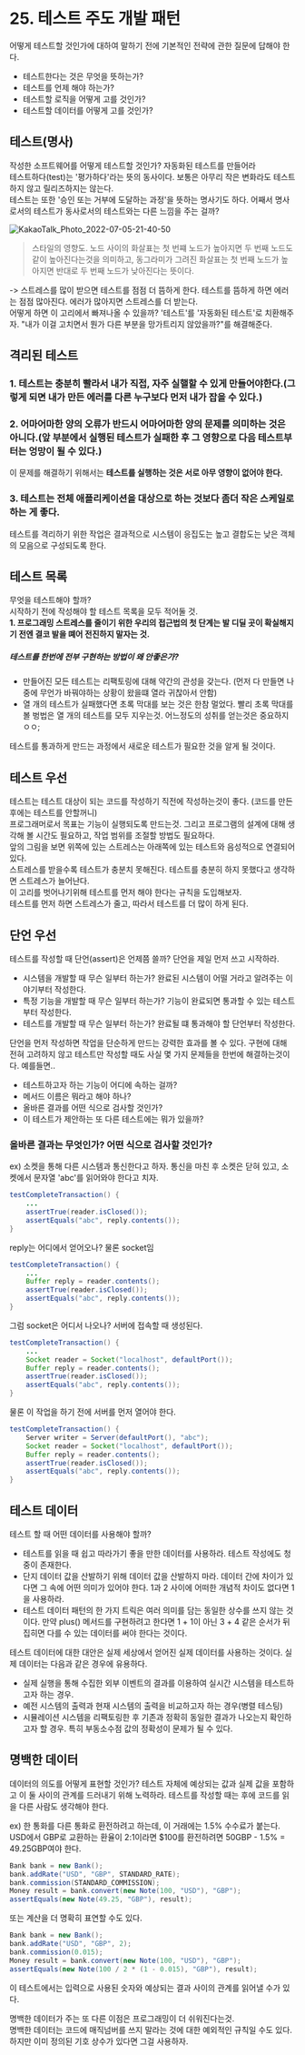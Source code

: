 # 25. 테스트 주도 개발 패턴

어떻게 테스트할 것인가에 대하여 말하기 전에 기본적인 전략에 관한 질문에 답해야 한다.
 - 테스트한다는 것은 무엇을 뜻하는가?
 - 테스트를 언제 해야 하는가?
 - 테스트할 로직을 어떻게 고를 것인가?
 - 테스트할 데이터를 어떻게 고를 것인가?

## 테스트(명사)
작성한 소프트웨어를 어떻게 테스트할 것인가? 자동화된 테스트를 만들어라  
테스트하다(test)는 '평가하다'라는 뜻의 동사이다. 보통은 아무리 작은 변화라도 테스트하지 않고 릴리즈하지는 않는다.  
테스트는 또한 '승인 또는 거부에 도달하는 과정'을 뜻하는 명사기도 하다. 어째서 명사로서의 테스트가 동사로서의 테스트와는 다른 느낌을 주는 걸까?  

![KakaoTalk_Photo_2022-07-05-21-40-50](https://user-images.githubusercontent.com/60125719/177329845-0f95fd04-e2ed-4f66-812c-782ea22b36f9.jpeg)
> 스타일의 영향도. 노드 사이의 화살표는 첫 번쨰 노드가 높아지면 두 번째 노드도 같이 높아진다는것을 의미하고, 동그라미가 그려진 화살표는 첫 번째 노드가 높아지면 반대로 두 번째 노드가 낮아진다는 뜻이다. 
  
-> 스트레스를 많이 받으면 테스트를 점점 더 뜸하게 한다. 테스트를 뜸하게 하면 에러는 점점 많아진다. 에러가 많아지면 스트레스를 더 받는다.  
어떻게 하면 이 고리에서 빠져나올 수 있을까? '테스트'를 '자동화된 테스트'로 치환해주자. "내가 이걸 고치면서 뭔가 다른 부분을 망가트리지 않았을까?"를 해결해준다.  

## 격리된 테스트

### 1. 테스트는 충분히 빨라서 내가 직접, 자주 실핼할 수 있게 만들어야한다.(그렇게 되면 내가 만든 에러를 다른 누구보다 먼저 내가 잡을 수 있다.)
### 2. 어마어마한 양의 오류가 반드시 어마어마한 양의 문제를 의미하는 것은 아니다.(앞 부분에서 실행된 테스트가 실패한 후 그 영향으로 다음 테스트부터는 엉망이 될 수 있다.)
이 문제를 해결하기 위해서는 **테스트를 실행하는 것은 서로 아무 영향이 없어야 한다.**
### 3. 테스트는 전체 애플리케이션을 대상으로 하는 것보다 좀더 작은 스케일로 하는 게 좋다.  
테스트를 격리하기 위한 작업은 결과적으로 시스템이 응집도는 높고 결합도는 낮은 객체의 모음으로 구성되도록 한다.  

## 테스트 목록
무엇을 테스트해야 할까?  
시작하기 전에 작성해야 할 테스트 목록을 모두 적어둘 것.  
**1. 프로그래밍 스트레스를 줄이기 위한 우리의 접근법의 첫 단계는 발 디딜 곳이 확실해지기 전엔 결코 발을 뗴어 전진하지 말자는 것.**  
##### 테스트를 한번에 전부 구현하는 방법이 왜 안좋은가?
 - 만들어진 모든 테스트는 리팩토링에 대해 약간의 관성을 갖는다. (먼저 다 만들면 나중에 무언가 바꿔야하는 상황이 왔을떄 열라 귀찮아서 안함)
 - 열 개의 테스트가 실패했다면 초록 막대를 보는 것은 한참 멀었다. 빨리 초록 막대를 볼 벙법은 열 개의 테스트를 모두 지우는것. 어느정도의 성취를 얻는것은 중요하지 ㅇㅇ;
  
  
테스트를 통과하게 만드는 과정에서 새로운 테스트가 필요한 것을 알게 될 것이다.  

## 테스트 우선
테스트는 테스트 대상이 되는 코드를 작성하기 직전에 작성하는것이 좋다. (코드를 만든 후에는 테스트를 안할꺼니)  
프로그래머로서 목표는 기능이 실행되도록 만드는것. 그리고 프로그램의 설계에 대해 생각해 볼 시간도 필요하고, 작업 범위를 조절할 방법도 필요하다.  
앞의 그림을 보면 위쪽에 있는 스트레스는 아래쪽에 있는 테스트와 음성적으로 연결되어있다.  
스트레스를 받을수록 테스트가 충분치 못해진다. 테스트를 충분히 하지 못했다고 생각하면 스트레스가 늘어난다.  
이 고리를 벗어나기위해 테스트를 먼저 해야 한다는 규칙을 도입해보자.  
테스트를 먼저 하면 스트레스가 줄고, 따라서 테스트를 더 많이 하게 된다.  


## 단언 우선
테스트를 작성할 때 단언(assert)은 언제쯤 쓸까? 단언을 제일 먼저 쓰고 시작하라. 
 - 시스템을 개발할 때 무슨 일부터 하는가? 완료된 시스템이 어떨 거라고 알려주는 이야기부터 작성한다. 
 - 특정 기능을 개발할 때 무슨 일부터 하는가? 기능이 완료되면 통과할 수 있는 테스트부터 작성한다.  
 - 테스트를 개발할 때 무슨 일부터 하는가? 완료될 떄 통과해야 할 단언부터 작성한다. 
  
단언을 먼저 작성하면 작업을 단순하게 만드는 강력한 효과를 볼 수 있다. 구현에 대해 전혀 고려하지 않고 테스트만 작성할 때도 사실 몇 가지 문제들을 한번에 해결하는것이다. 예를들면.. 
 - 테스트하고자 하는 기능이 어디에 속하는 걸까? 
 - 메서드 이름은 뭐라고 해야 하나?
 - 올바른 결과를 어떤 식으로 검사할 것인가?
 - 이 테스트가 제안하는 또 다른 테스트에는 뭐가 있을까?

### 올바른 결과는 무엇인가? 어떤 식으로 검사할 것인가?
ex) 소켓을 통해 다른 시스템과 통신한다고 하자. 통신을 마친 후 소켓은 닫혀 있고, 소켓에서 문자열 'abc'를 읽어와야 한다고 치자.

```Java
testCompleteTransaction() {
    ...
    assertTrue(reader.isClosed());
    assertEquals("abc", reply.contents());
}
```

reply는 어디에서 얻어오나? 물론 socket임

```Java
testCompleteTransaction() {
    ...
    Buffer reply = reader.contents();
    assertTrue(reader.isClosed());
    assertEquals("abc", reply.contents());
}
```

그럼 socket은 어디서 나오나? 서버에 접속할 때 생성된다.

```Java
testCompleteTransaction() {
    ...
    Socket reader = Socket("localhost", defaultPort());
    Buffer reply = reader.contents();
    assertTrue(reader.isClosed());
    assertEquals("abc", reply.contents());
}
```

물론 이 작업을 하기 전에 서버를 먼저 열어야 한다.

```Java
testCompleteTransaction() {
    Server writer = Server(defaultPort(), "abc");
    Socket reader = Socket("localhost", defaultPort());
    Buffer reply = reader.contents();
    assertTrue(reader.isClosed());
    assertEquals("abc", reply.contents());
}
```

## 테스트 데이터 

테스트 할 때 어떤 데이터를 사용해야 할까? 
 - 테스트를 읽을 때 쉽고 따라가기 좋을 만한 데이터를 사용하라. 테스트 작성에도 청중이 존재한다.  
 - 단지 데이터 값을 산발하기 위해 데이터 값을 산발하지 마라. 데이터 간에 차이가 있다면 그 속에 어떤 의미가 있어야 한다. 1과 2 사이에 어떠한 개념적 차이도 없다면 1을 사용하라.
 - 테스트 데이터 패턴의 한 가지 트릭은 여러 의미를 담는 동일한 상수를 쓰지 않는 것이다. 만약 plus() 메서드를 구현하려고 한다면 1 + 1이 아닌 3 + 4 같은 순서가 뒤집히면 다를 수 있는 데이터를 써야 한다는 것이다. 

테스트 데이터에 대한 대안은 실제 세상에서 얻어진 실제 데이터를 사용하는 것이다. 실제 데이터는 다음과 같은 경우에 유용하다. 
 - 실제 실행을 통해 수집한 외부 이벤트의 결과를 이용하여 실시간 시스템을 테스트하고자 하는 경우.
 - 예전 시스템의 출력과 현재 시스템의 출력을 비교하고자 하는 경우(병렬 테스팅)
 - 시뮬레이션 시스템을 리팩토링한 후 기존과 정확히 동일한 결과가 나오는지 확인하고자 할 경우. 특히 부동소수점 값의 정확성이 문제가 될 수 있다. 


## 명백한 데이터

데이터의 의도를 어떻게 표현할 것인가? 테스트 자체에 예상되는 값과 실제 값을 포함하고 이 둘 사이의 관계를 드러내기 위해 노력하라. 테스트를 작성할 때는 후에 코드를 읽을 다른 사람도 생각해야 한다.  
  
ex) 한 통화를 다른 통화로 환전하려고 하는데, 이 거래에는 1.5% 수수료가 붙는다. USD에서 GBP로 교환하는 환율이 2:1이라면 $100를 환전하려면 50GBP - 1.5% = 49.25GBP여야 한다.  
```Java
Bank bank = new Bank();
bank.addRate("USD", "GBP", STANDARD_RATE);
bank.commission(STANDARD_COMMISSION);
Money result = bank.convert(new Note(100, "USD"), "GBP");
assertEquals(new Note(49.25, "GBP"), result);
```

또는 계산을 더 명확히 표연할 수도 있다.
```Java
Bank bank = new Bank();
bank.addRate("USD", "GBP", 2);
bank.commission(0.015);
Money result = bank.convert(new Note(100, "USD"), "GBP");
assertEquals(new Note(100 / 2 * (1 - 0.015), "GBP"), result);
```
이 테스트에서는 입력으로 사용된 숫자와 예상되는 결과 사이의 관계를 읽어낼 수가 있다.
  
명백한 데이터가 주는 또 다른 이점은 프로그래밍이 더 쉬워진다는것.  
명백한 데이터는 코드에 매직넘버를 쓰지 말라는 것에 대한 예외적인 규칙일 수도 있다. 하지만 이미 정의된 기호 상수가 있다면 그걸 사용하자.
